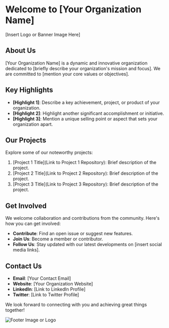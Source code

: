 # Welcome to [Your Organization Name]

[Insert Logo or Banner Image Here]

## About Us

[Your Organization Name] is a dynamic and innovative organization dedicated to [briefly describe your organization's mission and focus]. We are committed to [mention your core values or objectives].

## Key Highlights

- **[Highlight 1]**: Describe a key achievement, project, or product of your organization.
- **[Highlight 2]**: Highlight another significant accomplishment or initiative.
- **[Highlight 3]**: Mention a unique selling point or aspect that sets your organization apart.

## Our Projects

Explore some of our noteworthy projects:

1. [Project 1 Title](Link to Project 1 Repository): Brief description of the project.
2. [Project 2 Title](Link to Project 2 Repository): Brief description of the project.
3. [Project 3 Title](Link to Project 3 Repository): Brief description of the project.

## Get Involved

We welcome collaboration and contributions from the community. Here's how you can get involved:

- **Contribute**: Find an open issue or suggest new features.
- **Join Us**: Become a member or contributor.
- **Follow Us**: Stay updated with our latest developments on [insert social media links].

## Contact Us

- **Email**: [Your Contact Email]
- **Website**: [Your Organization Website]
- **LinkedIn**: [Link to LinkedIn Profile]
- **Twitter**: [Link to Twitter Profile]

We look forward to connecting with you and achieving great things together!

![Footer Image or Logo](Insert/Footer/Image/Here)
